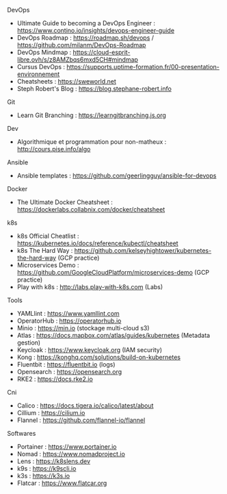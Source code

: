 DevOps
 - Ultimate Guide to becoming a DevOps Engineer : https://www.contino.io/insights/devops-engineer-guide
 - DevOps Roadmap : https://roadmap.sh/devops / https://github.com/milanm/DevOps-Roadmap
 - DevOps Mindmap : https://cloud-esprit-libre.ovh/s/z8AMZbqs6mxd5CH#mindmap 
 - Cursus DevOps : https://supports.uptime-formation.fr/00-presentation-environnement
 - Cheatsheets : https://sweworld.net
 - Steph Robert's Blog : https://blog.stephane-robert.info

Git
 - Learn Git Branching : https://learngitbranching.js.org

Dev
 - Algorithmique et programmation pour non-matheux : http://cours.pise.info/algo

Ansible
 - Ansible templates : https://github.com/geerlingguy/ansible-for-devops
 
Docker
 - The Ultimate Docker Cheatsheet : https://dockerlabs.collabnix.com/docker/cheatsheet
 
k8s
 - k8s Official Cheatlist : https://kubernetes.io/docs/reference/kubectl/cheatsheet
 - k8s The Hard Way : https://github.com/kelseyhightower/kubernetes-the-hard-way (GCP practice)
 - Microservices Demo : https://github.com/GoogleCloudPlatform/microservices-demo (GCP practice)
 - Play with k8s : http://labs.play-with-k8s.com (Labs)
 
Tools
 - YAMLlint : https://www.yamllint.com
 - OperatorHub : https://operatorhub.io
 - Minio : https://min.io (stockage multi-cloud s3)
 - Atlas : https://docs.mapbox.com/atlas/guides/kubernetes (Metadata gestion)
 - Keycloak : https://www.keycloak.org (IAM security)
 - Kong : https://konghq.com/solutions/build-on-kubernetes
 - Fluentbit : https://fluentbit.io (logs)
 - Opensearch : https://opensearch.org
 - RKE2 : https://docs.rke2.io

Cni
 - Calico : https://docs.tigera.io/calico/latest/about
 - Cillium : https://cilium.io
 - Flannel : https://github.com/flannel-io/flannel

 Softwares
  - Portainer : https://www.portainer.io
  - Nomad :  https://www.nomadproject.io
  - Lens : https://k8slens.dev
  - k9s : https://k9scli.io
  - k3s : https://k3s.io
  - Flatcar : https://www.flatcar.org
  

